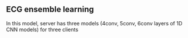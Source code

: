 ## ECG ensemble learning
In this model, server has three models (4conv, 5conv, 6conv layers of 1D CNN models) for three clients
